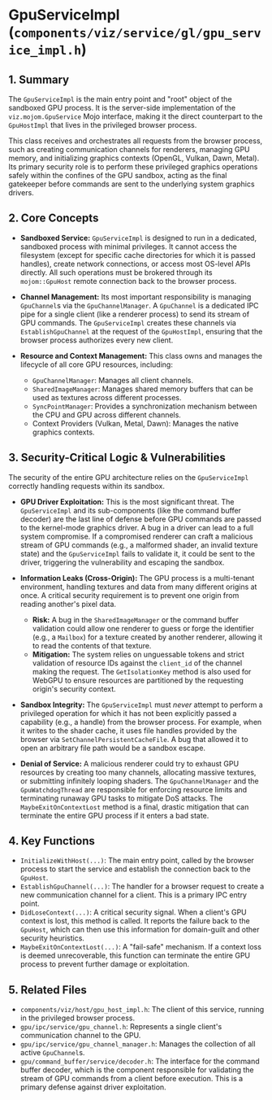 # GpuServiceImpl (`components/viz/service/gl/gpu_service_impl.h`)

## 1. Summary

The `GpuServiceImpl` is the main entry point and "root" object of the sandboxed GPU process. It is the server-side implementation of the `viz.mojom.GpuService` Mojo interface, making it the direct counterpart to the `GpuHostImpl` that lives in the privileged browser process.

This class receives and orchestrates all requests from the browser process, such as creating communication channels for renderers, managing GPU memory, and initializing graphics contexts (OpenGL, Vulkan, Dawn, Metal). Its primary security role is to perform these privileged graphics operations safely within the confines of the GPU sandbox, acting as the final gatekeeper before commands are sent to the underlying system graphics drivers.

## 2. Core Concepts

*   **Sandboxed Service:** `GpuServiceImpl` is designed to run in a dedicated, sandboxed process with minimal privileges. It cannot access the filesystem (except for specific cache directories for which it is passed handles), create network connections, or access most OS-level APIs directly. All such operations must be brokered through its `mojom::GpuHost` remote connection back to the browser process.

*   **Channel Management:** Its most important responsibility is managing `GpuChannel`s via the `GpuChannelManager`. A `GpuChannel` is a dedicated IPC pipe for a single client (like a renderer process) to send its stream of GPU commands. The `GpuServiceImpl` creates these channels via `EstablishGpuChannel` at the request of the `GpuHostImpl`, ensuring that the browser process authorizes every new client.

*   **Resource and Context Management:** This class owns and manages the lifecycle of all core GPU resources, including:
    *   `GpuChannelManager`: Manages all client channels.
    *   `SharedImageManager`: Manages shared memory buffers that can be used as textures across different processes.
    *   `SyncPointManager`: Provides a synchronization mechanism between the CPU and GPU across different channels.
    *   Context Providers (Vulkan, Metal, Dawn): Manages the native graphics contexts.

## 3. Security-Critical Logic & Vulnerabilities

The security of the entire GPU architecture relies on the `GpuServiceImpl` correctly handling requests within its sandbox.

*   **GPU Driver Exploitation:** This is the most significant threat. The `GpuServiceImpl` and its sub-components (like the command buffer decoder) are the last line of defense before GPU commands are passed to the kernel-mode graphics driver. A bug in a driver can lead to a full system compromise. If a compromised renderer can craft a malicious stream of GPU commands (e.g., a malformed shader, an invalid texture state) and the `GpuServiceImpl` fails to validate it, it could be sent to the driver, triggering the vulnerability and escaping the sandbox.

*   **Information Leaks (Cross-Origin):** The GPU process is a multi-tenant environment, handling textures and data from many different origins at once. A critical security requirement is to prevent one origin from reading another's pixel data.
    *   **Risk:** A bug in the `SharedImageManager` or the command buffer validation could allow one renderer to guess or forge the identifier (e.g., a `Mailbox`) for a texture created by another renderer, allowing it to read the contents of that texture.
    *   **Mitigation:** The system relies on unguessable tokens and strict validation of resource IDs against the `client_id` of the channel making the request. The `GetIsolationKey` method is also used for WebGPU to ensure resources are partitioned by the requesting origin's security context.

*   **Sandbox Integrity:** The `GpuServiceImpl` must *never* attempt to perform a privileged operation for which it has not been explicitly passed a capability (e.g., a handle) from the browser process. For example, when it writes to the shader cache, it uses file handles provided by the browser via `SetChannelPersistentCacheFile`. A bug that allowed it to open an arbitrary file path would be a sandbox escape.

*   **Denial of Service:** A malicious renderer could try to exhaust GPU resources by creating too many channels, allocating massive textures, or submitting infinitely looping shaders. The `GpuChannelManager` and the `GpuWatchdogThread` are responsible for enforcing resource limits and terminating runaway GPU tasks to mitigate DoS attacks. The `MaybeExitOnContextLost` method is a final, drastic mitigation that can terminate the entire GPU process if it enters a bad state.

## 4. Key Functions

*   `InitializeWithHost(...)`: The main entry point, called by the browser process to start the service and establish the connection back to the `GpuHost`.
*   `EstablishGpuChannel(...)`: The handler for a browser request to create a new communication channel for a client. This is a primary IPC entry point.
*   `DidLoseContext(...)`: A critical security signal. When a client's GPU context is lost, this method is called. It reports the failure back to the `GpuHost`, which can then use this information for domain-guilt and other security heuristics.
*   `MaybeExitOnContextLost(...)`: A "fail-safe" mechanism. If a context loss is deemed unrecoverable, this function can terminate the entire GPU process to prevent further damage or exploitation.

## 5. Related Files

*   `components/viz/host/gpu_host_impl.h`: The client of this service, running in the privileged browser process.
*   `gpu/ipc/service/gpu_channel.h`: Represents a single client's communication channel to the GPU.
*   `gpu/ipc/service/gpu_channel_manager.h`: Manages the collection of all active `GpuChannel`s.
*   `gpu/command_buffer/service/decoder.h`: The interface for the command buffer decoder, which is the component responsible for validating the stream of GPU commands from a client before execution. This is a primary defense against driver exploitation.